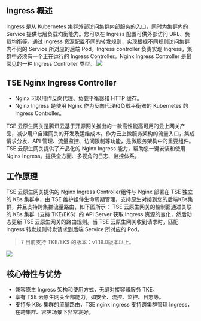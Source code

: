 ## Ingress 概述
Ingress 是从 Kubernetes 集群外部访问集群内部服务的入口，同时为集群内的 Service  提供七层负载均衡能力。您可以在 Ingress 配置可供外部访问 URL、负载均衡等。通过 Ingress 资源配置不同的转发规则，实现根据不同规则访问集群内不同的 Service 所对应的后端 Pod。Ingress controller 负责实现 Ingress，集群中必须有一个正在运行的 Ingress Controller。Nginx Ingress Controller 是最常见的一种 Ingress Controller 类型。
<img src="https://qcloudimg.tencent-cloud.cn/raw/63b95b38cf3edf01ee633abd648c4b88.png"> 

## TSE Nginx Ingress Controller
- Nginx 可以用作反向代理、负载平衡器和 HTTP 缓存。
- Nginx Ingress 是使用 Nginx 作为反向代理和负载平衡器的 Kubernetes 的 Ingress Controller。

TSE 云原生网关是腾讯云基于开源网关推出的一款高性能高可用的云上网关产品，减少用户自建网关的开发及运维成本。作为云上微服务架构的流量入口，集成请求分发、API 管理、流量监控、访问限制等功能，是微服务架构中的重要组件。
TSE 云原生网关提供了产品化的 Nginx Ingress 能力，帮助您一键安装和使用Nginx Ingress。提供全方面、多视角的日志、监控体系。

## 工作原理
TSE 云原生网关提供的 Nginx Ingress Controller组件与 Nginx 部署在 TSE 独立的 K8s 集群中，由 TSE 维护组件生命周期管理，支持原生对接到您的后端K8s集群，并且支持跨集群流量路由，如下图所示：
TSE 云原生网关的控制面通过关联的 K8s 集群（支持 TKE/EKS）的 API Server 获取 Ingress 资源的变化，然后动态更新 TSE 云原生网关的路由规则。当 TSE 云原生网关收到请求时，匹配 Ingress 转发规则转发请求到后端 Service 所对应的 Pod。
>? 目前支持 TKE/EKS 的版本：v1.19.0版本以上。

<img src="https://qcloudimg.tencent-cloud.cn/raw/17c8b869e7a9d6270ec3290991f16c1b.png">

## 核心特性与优势
- 兼容原生 Ingress 架构和使用方式，无缝对接容器服务 TKE。
- 享有 TSE 云原生网关全部能力，如安全、流控、监控、日志等。
- 支持多 K8s 集群的流量路由，TSE nginx ingress 支持跨集群管理 Ingress，在跨集群、容灾场景下非常友好。
